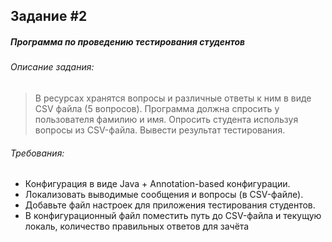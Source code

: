 Задание #2 
----------
##### Программа по проведению тестирования студентов
###### Описание задания:
>В ресурсах хранятся вопросы и различные ответы к ним в виде CSV файла (5 вопросов). 
>Программа должна спросить у пользователя фамилию и имя. 
>Опросить студента используя вопросы из CSV-файла. 
>Вывести результат тестирования.
###### Требования:
* Конфигурация в виде Java + Annotation-based конфигурации.
* Локализовать выводимые сообщения и вопросы (в CSV-файле).
* Добавьте файл настроек для приложения тестирования студентов. 
* В конфигурационный файл поместить путь до CSV-файла и текущую локаль, количество правильных ответов для зачёта